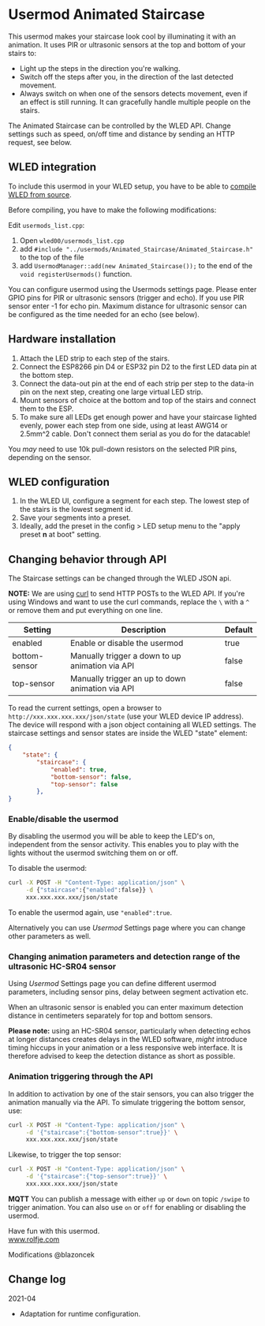 # Usermod Animated Staircase
This usermod makes your staircase look cool by illuminating it with an animation. It uses
PIR or ultrasonic sensors at the top and bottom of your stairs to:

- Light up the steps in the direction you're walking.
- Switch off the steps after you, in the direction of the last detected movement.
- Always switch on when one of the sensors detects movement, even if an effect
  is still running. It can gracefully handle multiple people on the stairs.

The Animated Staircase can be controlled by the WLED API. Change settings such as
speed, on/off time and distance by sending an HTTP request, see below.

## WLED integration
To include this usermod in your WLED setup, you have to be able to [compile WLED from source](https://kno.wled.ge/advanced/compiling-wled/).

Before compiling, you have to make the following modifications:

Edit `usermods_list.cpp`:
1. Open `wled00/usermods_list.cpp`
2. add `#include "../usermods/Animated_Staircase/Animated_Staircase.h"` to the top of the file
3. add `UsermodManager::add(new Animated_Staircase());` to the end of the `void registerUsermods()` function.

You can configure usermod using the Usermods settings page.
Please enter GPIO pins for PIR or ultrasonic sensors (trigger and echo).
If you use PIR sensor enter -1 for echo pin.
Maximum distance for ultrasonic sensor can be configured as the time needed for an echo (see below).

## Hardware installation
1. Attach the LED strip to each step of the stairs.
2. Connect the ESP8266 pin D4 or ESP32 pin D2 to the first LED data pin at the bottom step.
3. Connect the data-out pin at the end of each strip per step to the data-in pin on the 
   next step, creating one large virtual LED strip.
4. Mount sensors of choice at the bottom and top of the stairs and connect them to the ESP.
5. To make sure all LEDs get enough power and have your staircase lighted evenly, power each
   step from one side, using at least AWG14 or 2.5mm^2 cable. Don't connect them serial as you
   do for the datacable!

You _may_ need to use 10k pull-down resistors on the selected PIR pins, depending on the sensor.

## WLED configuration
1. In the WLED UI, configure a segment for each step. The lowest step of the stairs is the 
   lowest segment id. 
2. Save your segments into a preset. 
3. Ideally, add the preset in the config > LED setup menu to the "apply 
   preset **n** at boot" setting.

## Changing behavior through API
The Staircase settings can be changed through the WLED JSON api.

**NOTE:** We are using [curl](https://curl.se/) to send HTTP POSTs to the WLED API.
If you're using Windows and want to use the curl commands, replace the `\` with a `^`
or remove them and put everything on one line.


| Setting          | Description                                                   | Default |
|------------------|---------------------------------------------------------------|---------|
| enabled          | Enable or disable the usermod                                 | true    |
| bottom-sensor    | Manually trigger a down to up animation via API               | false   | 
| top-sensor       | Manually trigger an up to down animation via API              | false   |


To read the current settings, open a browser to `http://xxx.xxx.xxx.xxx/json/state` (use your WLED 
device IP address). The device will respond with a json object containing all WLED settings. 
The staircase settings and sensor states are inside the WLED "state" element:

```json
{
    "state": {
        "staircase": {
            "enabled": true,
            "bottom-sensor": false,
            "top-sensor": false
        },
}
```

### Enable/disable the usermod
By disabling the usermod you will be able to keep the LED's on, independent from the sensor
activity. This enables you to play with the lights without the usermod switching them on or off.

To disable the usermod:

```bash
curl -X POST -H "Content-Type: application/json" \
     -d {"staircase":{"enabled":false}} \
     xxx.xxx.xxx.xxx/json/state
```

To enable the usermod again, use `"enabled":true`.

Alternatively you can use _Usermod_ Settings page where you can change other parameters as well.

### Changing animation parameters and detection range of the ultrasonic HC-SR04 sensor
Using _Usermod_ Settings page you can define different usermod parameters, including sensor pins, delay between segment activation etc.

When an ultrasonic sensor is enabled you can enter maximum detection distance in centimeters separately for top and bottom sensors.

**Please note:** using an HC-SR04 sensor, particularly when detecting echos at longer
distances creates delays in the WLED software, _might_ introduce timing hiccups in your animation or
a less responsive web interface. It is therefore advised to keep the detection distance as short as possible.

### Animation triggering through the API
In addition to activation by one of the stair sensors, you can also trigger the animation manually
via the API. To simulate triggering the bottom sensor, use:

```bash
curl -X POST -H "Content-Type: application/json" \
     -d '{"staircase":{"bottom-sensor":true}}' \
     xxx.xxx.xxx.xxx/json/state
```

Likewise, to trigger the top sensor:

```bash
curl -X POST -H "Content-Type: application/json" \
     -d '{"staircase":{"top-sensor":true}}' \
     xxx.xxx.xxx.xxx/json/state
```
**MQTT**
You can publish a message with either `up` or `down` on topic `/swipe` to trigger animation.
You can also use `on` or `off` for enabling or disabling the usermod.

Have fun with this usermod.<br/>
www.rolfje.com

Modifications @blazoncek

## Change log
2021-04
* Adaptation for runtime configuration.
